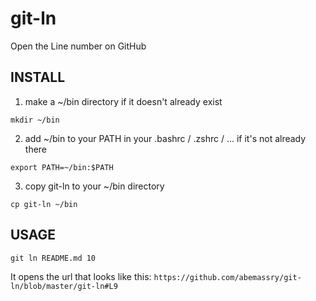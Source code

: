 # git-ln
Open the Line number on GitHub

## INSTALL
1. make a ~/bin directory if it doesn't already exist

  `mkdir ~/bin`
  
2. add ~/bin to your PATH in your .bashrc / .zshrc / ... if it's not
   already there
   
  `export PATH=~/bin:$PATH`
   
3. copy git-ln to your ~/bin directory

  `cp git-ln ~/bin`

## USAGE
`git ln README.md 10`

It opens the url that looks like this:
`https://github.com/abemassry/git-ln/blob/master/git-ln#L9`
